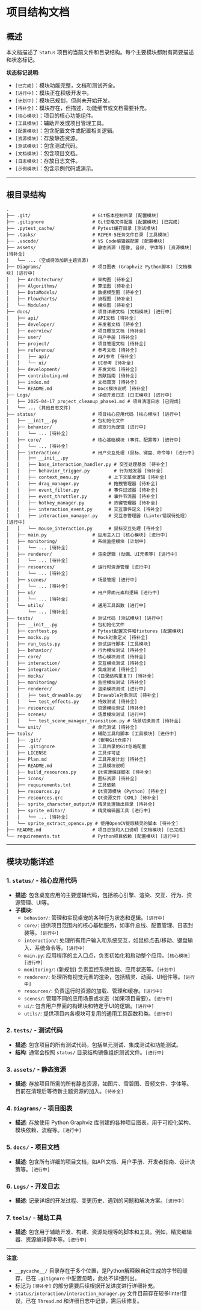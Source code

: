 # 项目结构文档

## 概述
本文档描述了 `Status` 项目的当前文件和目录结构。每个主要模块都附有简要描述和状态标记。

**状态标记说明:**
- `[已完成]`：模块功能完整，文档和测试齐全。
- `[进行中]`：模块正在积极开发中。
- `[计划中]`：模块已规划，但尚未开始开发。
- `[待补全]`：模块存在，但描述、功能细节或文档需要补充。
- `[核心模块]`：项目的核心功能组件。
- `[工具模块]`：辅助开发或项目管理工具。
- `[配置模块]`：包含配置文件或配置相关逻辑。
- `[资源模块]`：存放静态资源。
- `[测试模块]`：包含测试代码。
- `[文档模块]`：包含项目文档。
- `[日志模块]`：存放日志文件。
- `[示例模块]`：包含示例代码或演示。

---

## 根目录结构

```
.
├── .git/                       # Git版本控制目录 [配置模块]
├── .gitignore                  # Git忽略文件配置 [配置模块] [已完成]
├── .pytest_cache/              # Pytest缓存目录 [测试模块]
├── .tasks/                     # RIPER-5任务文件目录 [工具模块]
├── .vscode/                    # VS Code编辑器配置 [配置模块]
├── assets/                     # 静态资源 (图像, 音频, 字体等) [资源模块] [待补全]
│   └── ... (空或待添加新主题资源)
├── Diagrams/                   # 项目图表 (Graphviz Python脚本) [文档模块] [进行中]
│   ├── Architecture/           # 架构图 [待补全]
│   ├── Algorithms/             # 算法图 [待补全]
│   ├── DataModels/             # 数据模型图 [待补全]
│   ├── Flowcharts/             # 流程图 [待补全]
│   └── Modules/                # 模块图 [待补全]
├── docs/                       # 项目详细文档 [文档模块] [进行中]
│   ├── api/                    # API文档 [待补全]
│   ├── developer/              # 开发者文档 [待补全]
│   ├── overview/               # 项目概览文档 [待补全]
│   ├── user/                   # 用户手册 [待补全]
│   ├── project/                # 项目管理文档 [待补全]
│   ├── reference/              # 参考文档 [待补全]
│   │   ├── api/                # API参考 [待补全]
│   │   └── ui/                 # UI参考 [待补全]
│   ├── development/            # 开发文档 [待补全]
│   ├── contributing.md         # 贡献指南 [待补全]
│   ├── index.md                # 文档首页 [待补全]
│   └── README.md               # Docs模块说明 [待补全]
├── Logs/                       # 详细开发日志 [日志模块] [进行中]
│   ├── 2025-04-17_project_cleanup_phase1.md # 项目清理日志 [已完成]
│   └── ... (其他日志文件)
├── status/                     # 项目核心应用代码 [核心模块] [进行中]
│   ├── __init__.py             # 包初始化文件
│   ├── behavior/               # 桌宠行为逻辑 [进行中]
│   │   └── ... [待补全]
│   ├── core/                   # 核心基础模块 (事件、配置等) [进行中]
│   │   └── ... [待补全]
│   ├── interaction/            # 用户交互处理 (鼠标、键盘、命令等) [进行中]
│   │   ├── __init__.py
│   │   ├── base_interaction_handler.py # 交互处理基类 [待补全]
│   │   ├── behavior_trigger.py         # 行为触发器 [待补全]
│   │   ├── context_menu.py           # 上下文菜单逻辑 [待补全]
│   │   ├── drag_manager.py           # 拖拽管理器 [待补全]
│   │   ├── event_filter.py           # 事件过滤器 [待补全]
│   │   ├── event_throttler.py        # 事件节流器 [待补全]
│   │   ├── hotkey_manager.py         # 热键管理器 [待补全]
│   │   ├── interaction_event.py      # 交互事件定义 [待补全]
│   │   ├── interaction_manager.py    # 交互总管理器 (Linter错误待处理) [进行中]
│   │   └── mouse_interaction.py      # 鼠标交互处理 [待补全]
│   ├── main.py                 # 应用主入口 [核心模块] [进行中]
│   ├── monitoring/             # 系统监控模块 [计划中]
│   │   └── ... [待补全]
│   ├── renderer/               # 渲染逻辑 (动画、UI元素等) [进行中]
│   │   └── ... [待补全]
│   ├── resources/              # 运行时资源管理 [进行中]
│   │   └── ... [待补全]
│   ├── scenes/                 # 场景管理 [进行中]
│   │   └── ... [待补全]
│   ├── ui/                     # 用户界面元素和逻辑 [进行中]
│   │   └── ... [待补全]
│   └── utils/                  # 通用工具函数 [进行中]
│       └── ... [待补全]
├── tests/                      # 测试代码 [测试模块] [进行中]
│   ├── __init__.py             # 包初始化文件
│   ├── conftest.py             # Pytest配置文件和fixtures [配置模块]
│   ├── mocks.py                # Mock对象定义 [待补全]
│   ├── run_tests.py            # 测试运行脚本 [工具模块]
│   ├── behavior/               # 行为模块测试 [待补全]
│   ├── core/                   # 核心模块测试 [待补全]
│   ├── interaction/            # 交互模块测试 [待补全]
│   ├── integration/            # 集成测试 [待补全]
│   ├── mocks/                  # (目录结构重复?) [待补全]
│   ├── monitoring/             # 监控模块测试 [待补全]
│   ├── renderer/               # 渲染模块测试 [进行中]
│   │   ├── test_drawable.py    # Drawable对象测试 [待补全]
│   │   └── test_effects.py     # 特效测试 [待补全]
│   ├── resources/              # 资源模块测试 [待补全]
│   ├── scenes/                 # 场景模块测试 [进行中]
│   │   └── test_scene_manager_transition.py # 场景切换测试 [待补全]
│   └── unit/                   # 单元测试 [待补全]
├── tools/                      # 辅助工具和脚本 [工具模块] [进行中]
│   ├── .git/                   # (嵌套Git仓库?)
│   ├── .gitignore              # 工具目录的Git忽略配置
│   ├── LICENSE                 # 工具许可证
│   ├── Plan.md                 # 工具开发计划 [待补全]
│   ├── README.md               # 工具模块说明
│   ├── build_resources.py      # Qt资源编译脚本 [待补全]
│   ├── icons/                  # 图标资源 [待补全]
│   ├── requirements.txt        # 工具依赖
│   ├── resources.py            # Qt资源模块 (Python) [待补全]
│   ├── resources.qrc           # Qt资源文件 (XML) [待补全]
│   ├── sprite_character_output/# 精灵处理输出目录 [待补全]
│   ├── sprite_editor/          # 精灵编辑器工具 [进行中]
│   │   └── ... [待补全]
│   └── sprite_extract_opencv.py # 使用OpenCV提取精灵的脚本 [待补全]
├── README.md                   # 项目总览和入口说明 [文档模块] [已完成]
└── requirements.txt            # Python项目依赖 [配置模块] [进行中]
```

---

## 模块功能详述

### 1. `status/` - 核心应用代码
- **描述**: 包含桌宠应用的主要逻辑代码，包括核心引擎、渲染、交互、行为、资源管理、UI等。
- **子模块**:
    - `behavior/`: 管理和实现桌宠的各种行为状态和逻辑。`[进行中]`
    - `core/`: 提供项目范围内的核心基础服务，如事件总线、配置管理、日志封装等。`[进行中]`
    - `interaction/`: 处理所有用户输入和系统交互，如鼠标点击/移动、键盘输入、系统命令等。`[进行中]`
    - `main.py`: 应用程序的主入口点，负责初始化和启动整个应用。`[核心模块] [进行中]`
    - `monitoring/`: (新规划) 负责监控系统性能、应用状态等。`[计划中]`
    - `renderer/`: 处理所有视觉元素的渲染，包括精灵、动画、UI组件等。`[进行中]`
    - `resources/`: 负责运行时资源的加载、管理和缓存。`[进行中]`
    - `scenes/`: 管理不同的应用场景或状态（如果项目需要）。`[进行中]`
    - `ui/`: 包含用户界面的构建块和特定于UI的逻辑。`[进行中]`
    - `utils/`: 提供项目内各模块可复用的通用工具函数和类。`[进行中]`

### 2. `tests/` - 测试代码
- **描述**: 包含项目的所有测试代码，包括单元测试、集成测试和功能测试。
- **结构**: 通常会按照 `status/` 目录结构镜像组织测试文件。`[进行中]`

### 3. `assets/` - 静态资源
- **描述**: 存放项目所需的所有静态资源，如图片、雪碧图、音频文件、字体等。目前在清理后等待新主题资源的加入。`[待补全]`

### 4. `Diagrams/` - 项目图表
- **描述**: 存放使用 Python Graphviz 库创建的各种项目图表，用于可视化架构、模块依赖、流程等。`[进行中]`

### 5. `docs/` - 项目文档
- **描述**: 包含所有详细的项目文档，如API文档、用户手册、开发者指南、设计决策等。`[进行中]`

### 6. `Logs/` - 开发日志
- **描述**: 记录详细的开发过程、变更历史、遇到的问题和解决方案。`[进行中]`

### 7. `tools/` - 辅助工具
- **描述**: 包含用于辅助开发、构建、资源处理等的脚本和工具。例如，精灵编辑器、资源编译脚本等。`[进行中]`

---
**注意**:
- `__pycache__/` 目录存在于多个位置，是Python解释器自动生成的字节码缓存，已在 `.gitignore` 中配置忽略，此处不详细列出。
- 标记为 `[待补全]` 的部分需要后续根据开发进度进行详细补充。
- `status/interaction/interaction_manager.py` 文件目前存在较多linter错误，已在 `Thread.md` 和详细日志中记录，需后续修复。 